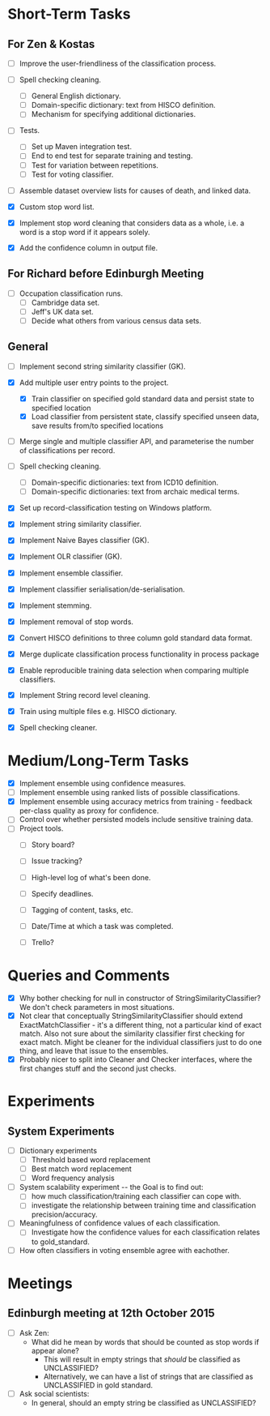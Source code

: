  
# Short-Term Tasks
 
## For Zen & Kostas

- [ ] Improve the user-friendliness of the classification process.
- [ ] Spell checking cleaning.
   - [ ] General English dictionary.
   - [ ] Domain-specific dictionary: text from HISCO definition.
   - [ ] Mechanism for specifying additional dictionaries.

- [ ] Tests.
   - [ ] Set up Maven integration test.
   - [ ] End to end test for separate training and testing.
   - [ ] Test for variation between repetitions.
   - [ ] Test for voting classifier.

- [ ] Assemble dataset overview lists for causes of death, and linked data.

- [x] Custom stop word list.
- [x] Implement stop word cleaning that considers data as a whole, i.e. a word is a stop word if it appears solely.
- [x] Add the confidence column in output file.

## For Richard before Edinburgh Meeting

- [ ] Occupation classification runs.
   - [ ] Cambridge data set.
   - [ ] Jeff's UK data set.
   - [ ] Decide what others from various census data sets.

## General

- [ ] Implement second string similarity classifier (GK).
- [x] Add multiple user entry points to the project.
   - [x] Train classifier on specified gold standard data and persist state to specified location
   - [x] Load classifier from persistent state, classify specified unseen data, save results from/to specified locations
- [ ] Merge single and multiple classifier API, and parameterise the number of classifications per record.
- [ ] Spell checking cleaning.
   - [ ] Domain-specific dictionaries: text from ICD10 definition.
   - [ ] Domain-specific dictionaries: text from archaic medical terms.

- [x] Set up record-classification testing on Windows platform.
- [x] Implement string similarity classifier.
- [x] Implement Naive Bayes classifier (GK).
- [x] Implement OLR classifier (GK).
- [x] Implement ensemble classifier.
- [x] Implement classifier serialisation/de-serialisation.
- [x] Implement stemming.
- [x] Implement removal of stop words.
- [x] Convert HISCO definitions to three column gold standard data format.
- [x] Merge duplicate classification process functionality in process package
- [x] Enable reproducible training data selection when comparing multiple classifiers.
- [x] Implement String record level cleaning.
- [x] Train using multiple files e.g. HISCO dictionary.
- [x] Spell checking cleaner.


# Medium/Long-Term Tasks

- [x] Implement ensemble using confidence measures.
- [ ] Implement ensemble using ranked lists of possible classifications.
- [x] Implement ensemble using accuracy metrics from training - feedback per-class quality as proxy for confidence.
- [ ] Control over whether persisted models include sensitive training data.
- [ ] Project tools.
   - [ ] Story board?
   - [ ] Issue tracking?
   - [ ] High-level log of what's been done.
   - [ ] Specify deadlines.
   - [ ] Tagging of content, tasks, etc.
   - [ ] Date/Time at which a task was completed.
   - [ ] Trello?


# Queries and Comments

- [x] Why bother checking for null in constructor of StringSimilarityClassifier? We don't check parameters in most situations.
- [x] Not clear that conceptually StringSimilarityClassifier should extend ExactMatchClassifier - it's a different thing, not a particular kind of exact match. Also not sure about the similarity classifier first checking for exact match. Might be cleaner for the individual classifiers just to do one thing, and leave that issue to the ensembles.
- [x] Probably nicer to split into Cleaner and Checker interfaces, where the first changes stuff and the second just checks.

# Experiments

## System Experiments

- [ ] Dictionary experiments
   - [ ] Threshold based word replacement
   - [ ] Best match word replacement
   - [ ] Word frequency analysis

- [ ] System scalability experiment -- the Goal is to find out:
   - [ ] how much classification/training each classifier can cope with.
   - [ ] investigate the relationship between training time and classification precision/accuracy.

- [ ] Meaningfulness of confidence values of each classification.
   - [ ] Investigate how the confidence values for each classification relates to gold_standard.

- [ ] How often classifiers in voting ensemble agree with eachother.

# Meetings

## Edinburgh meeting at 12th October 2015

- [ ] Ask Zen:
   - What did he mean by words that should be counted as stop words if appear alone?
      - This will result in empty strings that *should* be classified as UNCLASSIFIED?
      - Alternatively, we can have a list of strings that are classified as UNCLASSIFIED in gold standard.
- [ ] Ask social scientists: 
   - In general, should an empty string be classified as UNCLASSIFIED?

